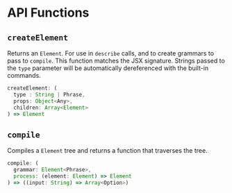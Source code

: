 # API Functions

## `createElement`

Returns an `Element`. For use in `describe` calls, and to
create grammars to pass to `compile`. This function
matches the JSX signature. Strings passed to the `type` parameter will be
automatically dereferenced with the built-in commands.

```js
createElement: (
  type : String | Phrase,
  props: Object<Any>,
  children: Array<Element>
) => Element
```

## `compile`

Compiles a `Element` tree and returns a function that traverses the tree.

```js
compile: (
  grammar: Element<Phrase>,
  process: (element: Element) => Element
) => ((input: String) => Array<Option>)
```
